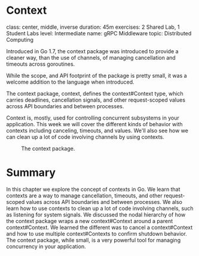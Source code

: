 # Context

<metadata>
class: center, middle, inverse
duration: 45m
exercises: 2 Shared Lab, 1 Student Labs
level: Intermediate
name: gRPC Middleware
topic: Distributed Computing
</metadata>

Introduced in Go 1.7, the <godoc>context</godoc> package was introduced to provide a cleaner way, than the use of channels, of managing cancellation and timeouts across goroutines.

While the scope, and API footprint of the package is pretty small, it was a welcome addition to the language when introduced.

The <godoc>context</godoc> package, <ref>context</ref>, defines the <godoc>context#Context</godoc> type, which carries deadlines, cancellation signals, and other request-scoped values across API boundaries and between processes.

Context is, mostly, used for controlling concurrent subsystems in your application. This week we will cover the different kinds of behavior with contexts including canceling, timeouts, and values. We'll also see how we can clean up a lot of code involving channels by using contexts.

<figure id="context" type="listing">
<go doc="-short context"></go>
<figcaption>The <godoc>context</godoc> package.</figcaption>
</figure>

<include src="basics/basics.md"></include>

<include src="rules/rules.md"></include>

<include src="nodes/nodes.md"></include>

<include src="values/values.md"></include>

<include src="cancellation/cancellation.md"></include>

<include src="timeouts/timeouts.md"></include>

<include src="errors/errors.md"></include>

<include src="signals/signals.md"></include>

# Summary

In this chapter we explore the concept of contexts in Go. We learn that contexts are a way to manage cancellation, timeouts, and other request-scoped values across API boundaries and between processes. We also learn how to use contexts to clean up a lot of code involving channels, such as listening for system signals. We discussed the nodal hierarchy of how the <godoc>context</godoc> package wraps a new <godoc>context#Context</godoc> around a parent <godoc>context#Context</godoc>. We learned the different was to cancel a <godoc>context#Context</godoc> and how to use multiple <godoc>context#Context</godoc>s to confirm shutdown behavior. The <godoc>context</godoc> package, while small, is a very powerful tool for managing concurrency in your application.
